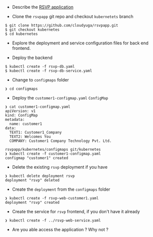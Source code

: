- Describe the [RSVP application](https://cloudyuga.gitbooks.io/container-orchestration/content/rsvp.html)

- Clone the `rsvpapp` git repo and checkout `kubernetets` branch
```
$ git clone https://github.com/cloudyuga/rsvpapp.git
$ git checkout kubernetes
$ cd kubernetes
```
- Explore the deployment and service configuration files for back end frontend.

- Deploy the backend
```
$ kubectl create -f rsvp-db.yaml
$ kubectl create -f rsvp-db-service.yaml
```

- Change to `configmaps` folder
```
❯ cd configmaps
```

- Deploy the `customer1-configmap.yaml` `ConfigMap`
```
❯ cat customer1-configmap.yaml
apiVersion: v1
kind: ConfigMap
metadata:
  name: customer1
data:
  TEXT1: Customer1_Company
  TEXT2: Welcomes You
  COMPANY: Customer1 Company Technology Pvt. Ltd.

rsvpapp/kubernetes/configmaps git/kubernetes
❯ kubectl create -f customer1-configmap.yaml
configmap "customer1" created
```

- Delete the existing `rsvp` deployment if you have
```
❯ kubectl delete deployment rsvp
deployment "rsvp" deleted
```

- Create the `deployment` from the `configmaps` folder
```
❯ kubectl create -f rsvp-web-customer1.yaml
deployment "rsvp" created
```

- Create the service for `rsvp` frontend, if you don't have it already 
```
❯ kubectl create -f ../rsvp-web-service.yaml
```

- Are you able access the application ? Why not ? 

